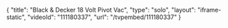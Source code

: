 {
    "title": "Black &amp; Decker 18 Volt Pivot Vac",
    "type": "solo",
    "layout": "iframe-static",
    "videoId": "111180337",
    "url": "\/tvpembed\/111180337"
}